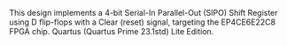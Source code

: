 This design implements a 4-bit Serial-In Parallel-Out (SIPO) Shift Register using D flip-flops with a Clear (reset) signal, targeting the EP4CE6E22C8 FPGA chip.
Quartus (Quartus Prime 23.1std) Lite Edition.
